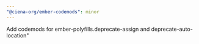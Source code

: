 ```yaml
---
"@ciena-org/ember-codemods": minor
---
```


Add codemods for ember-polyfills.deprecate-assign and deprecate-auto-location"
